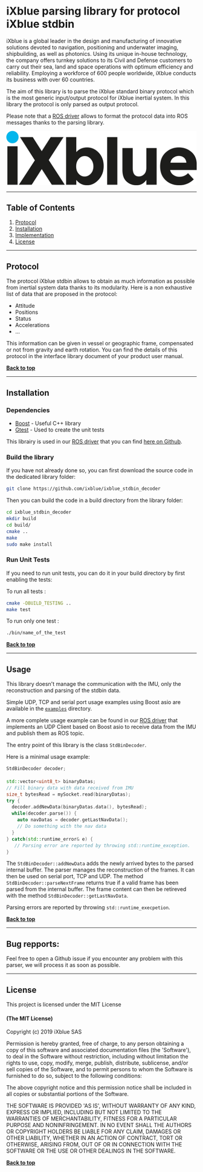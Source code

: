 # iXblue parsing library for protocol iXblue stdbin


iXblue is a global leader in the design and manufacturing of innovative
solutions devoted to navigation, positioning and underwater imaging,
shipbuilding, as well as photonics. Using its unique in-house technology,
the company offers turnkey solutions to its Civil and Defense customers to
carry out their sea, land and space operations with optimum efficiency and
reliability. Employing a workforce of 600 people worldwide, iXblue conducts
its business with over 60 countries.


The aim of this library is to parse the iXblue standard binary protocol which is the most generic input/output protocol
for iXblue inertial system. In this library the protocol is only parsed as output protocol.


Please note that a [ROS driver](https://github.com/ixblue/ixblue_ins_stdbin_driver) allows to format the protocol data into ROS messages thanks to the parsing library.

![iXblue logo](image/ixblue_logo.jpg)

---
## Table of Contents

1. [Protocol](#protocol)
2. [Installation](#installation)
3. [Implementation](#implementation)
4. [License](#license)

---
## Protocol

The protocol iXblue stdbin allows to obtain as much information as possible from inertial system data thanks to its modularity.
Here is a non exhaustive list of data that are proposed in the protocol:

* Attitude
* Positions
* Status
* Accelerations
* ...

This information can be given in vessel or geographic frame, compensated or not from gravity and earth rotation.
You can find the details of this protocol in the interface library document of your product user manual.

**[Back to top](#table-of-contents)**

---
## Installation

### Dependencies
* [Boost](https://www.boost.org/) - Useful C++ library
* [Gtest](https://github.com/google/googletest) - Used to create the unit tests

This librairy is used in our [ROS driver](https://github.com/ixblue/ixblue_ins_stdbin_driver) that you can find
[here on Github](https://github.com/ixblue/ixblue_ins_stdbin_driver).

### Build the library

If you have not already done so, you can first download the source code in the dedicated library folder:

```sh
git clone https://github.com/ixblue/ixblue_stdbin_decoder
```

Then you can build the code in a build directory from the library folder:

```sh
cd ixblue_stdbin_decoder
mkdir build
cd build/
cmake ..
make
sudo make install
```

### Run Unit Tests

If you need to run unit tests, you can do it in your build directory by first enabling the tests:

To run all tests :

```sh
cmake -DBUILD_TESTING ..
make test
```

To run only one test :

```sh
./bin/name_of_the_test
```

**[Back to top](#table-of-contents)**

---
## Usage

This library doesn't manage the communication with the IMU, only the reconstruction and parsing of the stdbin data.

Simple UDP, TCP and serial port usage examples using Boost asio are available in the [`examples`](examples) directory.

A more complete usage example can be found in our [ROS driver](https://github.com/ixblue/ixblue_ins_stdbin_driver) that implements an UDP Client based on Boost asio to receive data from the IMU and publish them as ROS topic.

The entry point of this library is the class ```StdBinDecoder```.

Here is a minimal usage example:

```C++
StdBinDecoder decoder;

std::vector<uint8_t> binaryDatas;
// Fill binary data with data received from IMU
size_t bytesRead = mySocket.read(binaryDatas);
try {
  decoder.addNewData(binaryDatas.data(), bytesRead);
  while(decoder.parse()) {
    auto navDatas = decoder.getLastNavData();
    // Do something with the nav data
  }
} catch(std::runtime_error& e) {
   // Parsing error are reported by throwing std::runtime_exception.
}
```

The `StdBinDecoder::addNewData` adds the newly arrived bytes to the parsed internal buffer.
The parser manages the reconstruction of the frames. It can then be used on serial port, TCP and UDP.
The method `StdBinDecoder::parseNextFrame` returns true if a valid frame has been parsed from the internal buffer. The frame content can then be retireved with the method `StdBinDecoder::getLastNavData`.

Parsing errors are reported by throwing `std::runtime_execpetion`.

**[Back to top](#table-of-contents)**

---
## Bug repports:

Feel free to open a Github issue if you encounter any problem with this parser, we will process it as soon as possible.

---
## License

This project is licensed under the MIT License

#### (The MIT License)

Copyright (c) 2019 iXblue SAS

Permission is hereby granted, free of charge, to any person obtaining
a copy of this software and associated documentation files (the
'Software'), to deal in the Software without restriction, including
without limitation the rights to use, copy, modify, merge, publish,
distribute, sublicense, and/or sell copies of the Software, and to
permit persons to whom the Software is furnished to do so, subject to
the following conditions:

The above copyright notice and this permission notice shall be
included in all copies or substantial portions of the Software.

THE SOFTWARE IS PROVIDED 'AS IS', WITHOUT WARRANTY OF ANY KIND,
EXPRESS OR IMPLIED, INCLUDING BUT NOT LIMITED TO THE WARRANTIES OF
MERCHANTABILITY, FITNESS FOR A PARTICULAR PURPOSE AND NONINFRINGEMENT.
IN NO EVENT SHALL THE AUTHORS OR COPYRIGHT HOLDERS BE LIABLE FOR ANY
CLAIM, DAMAGES OR OTHER LIABILITY, WHETHER IN AN ACTION OF CONTRACT,
TORT OR OTHERWISE, ARISING FROM, OUT OF OR IN CONNECTION WITH THE
SOFTWARE OR THE USE OR OTHER DEALINGS IN THE SOFTWARE.


**[Back to top](#table-of-contents)**

